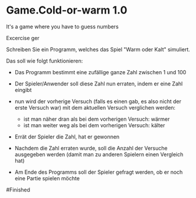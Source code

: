 # Game.Cold-or-warm 1.0
It's a game where you have to guess numbers

Excercise ger

Schreiben Sie ein Programm, welches das Spiel "Warm oder Kalt" simuliert.

Das soll wie folgt funktionieren:

- Das Programm bestimmt eine zufällige ganze Zahl zwischen 1 und 100

- Der Spieler/Anwender soll diese Zahl nun erraten, indem er eine Zahl
  eingibt

- nun wird der vorherige Versuch (falls es einen gab, es also nicht der
  erste Versuch war) mit dem aktuellen Versuch verglichen werden:
  - ist man näher dran als bei dem vorherigen Versuch: wärmer
  - ist man weiter weg als bei dem vorherigen Versuch: kälter

- Errät der Spieler die Zahl, hat er gewonnen

- Nachdem die Zahl erraten wurde, soll die Anzahl der Versuche ausgegeben
  werden (damit man zu anderen Spielern einen Vergleich hat)

- Am Ende des Programms soll der Spieler gefragt werden, ob er noch eine
  Partie spielen möchte

#Finished
